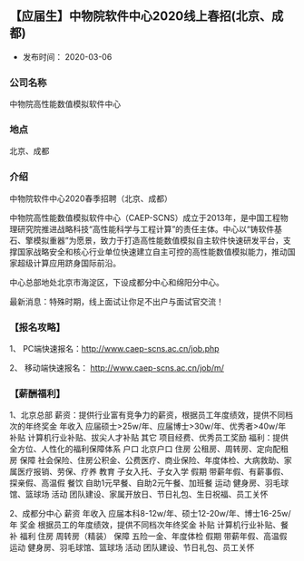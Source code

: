 ## 【应届生】中物院软件中心2020线上春招(北京、成都)

- 发布时间： 2020-03-06

### 公司名称
中物院高性能数值模拟软件中心

### 地点
北京、成都

### 介绍
中物院软件中心2020春季招聘（北京、成都）

中物院高性能数值模拟软件中心（CAEP-SCNS）成立于2013年，是中国工程物理研究院推进战略科技“高性能科学与工程计算”的责任主体。中心以“铸软件基石、擎模拟重器”为愿景，致力于打造高性能数值模拟自主软件快速研发平台，支撑国家战略安全和核心行业单位快速建立自主可控的高性能数值模拟能力，推动国家超级计算应用跻身国际前沿。

中心总部地处北京市海淀区，下设成都分中心和绵阳分中心。

最新消息：特殊时期，线上面试让你足不出户与面试官交流！

### 【报名攻略】
1、 PC端快速报名：http://www.caep-scns.ac.cn/job.php

2、 移动端快速报名： http://www.caep-scns.ac.cn/job/m/

### 【薪酬福利】
1、北京总部
薪资：提供行业富有竞争力的薪资，根据员工年度绩效，提供不同档次的年终奖金
年收入 应届硕士>25w/年、应届博士>30w/年、优秀者>40w/年
补贴 计算机行业补贴、拔尖人才补贴
其它 项目经费、优秀员工奖励
福利：提供全方位、人性化的福利保障体系
户口 北京户口
住房 公租房、周转房、定向配租房
保障 社会保险、住房公积金、公费医疗、商业保险、年度体检、大病救助、家属医疗报销、劳保、疗养
教育 子女入托、子女入学
假期 带薪年假、有薪事假、探亲假、高温假
餐饮 自助1元早餐、自助2元午餐、加班餐
运动 健身房、羽毛球馆、篮球场
活动 团队建设、家属开放日、节日礼包、生日祝福、员工关怀

2、成都分中心
薪资
年收入 应届本科8-12w/年、硕士12-20w/年、博士16-25w/年
奖金 根据员工的年度绩效，提供不同档次年终奖金
补贴 计算机行业补贴、餐补
福利
住房 周转房（精装）
保障 五险一金、年度体检
假期 带薪年假、高温假
运动 健身房、羽毛球馆、篮球场
活动 团队建设、节日礼包、员工关怀
